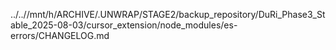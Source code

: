 ../..//mnt/h/ARCHIVE/.UNWRAP/STAGE2/backup_repository/DuRi_Phase3_Stable_2025-08-03/cursor_extension/node_modules/es-errors/CHANGELOG.md
